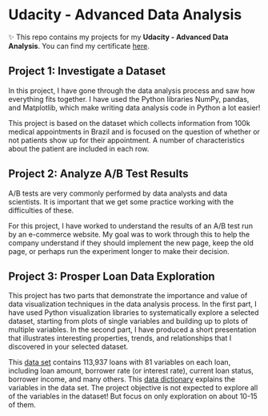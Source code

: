 # Udacity - Advanced Data Analysis

✨ This repo contains my projects for my **Udacity - Advanced Data Analysis**. You can find my certificate [here](https://graduation.udacity.com/confirm/EHVZZZTU).

## Project 1: Investigate a Dataset
In this project, I have gone through the data analysis process and saw how everything fits together. I have used the Python libraries NumPy, pandas, and Matplotlib, which make writing data analysis code in Python a lot easier! 

This project is based on the dataset which collects information from 100k medical appointments in Brazil and is focused on the question of whether or not patients show up for their appointment. A number of characteristics about the patient are included in each row.

## Project 2: Analyze A/B Test Results
A/B tests are very commonly performed by data analysts and data scientists. It is important that we get some practice working with the difficulties of these.

For this project, I have worked to understand the results of an A/B test run by an e-commerce website. My goal was to work through this to help the company understand if they should implement the new page, keep the old page, or perhaps run the experiment longer to make their decision.

## Project 3: Prosper Loan Data Exploration
This project has two parts that demonstrate the importance and value of data visualization techniques in the data analysis process. In the first part, I have used Python visualization libraries to systematically explore a selected dataset, starting from plots of single variables and building up to plots of multiple variables. In the second part, I have produced a short presentation that illustrates interesting properties, trends, and relationships that I discovered in your selected dataset.

This [data set](https://www.google.com/url?q=https://s3.amazonaws.com/udacity-hosted-downloads/ud651/prosperLoanData.csv&sa=D&ust=1547699802003000) contains 113,937 loans with 81 variables on each loan, including loan amount, borrower rate (or interest rate), current loan status, borrower income, and many others. This [data dictionary](https://docs.google.com/spreadsheets/d/1gDyi_L4UvIrLTEC6Wri5nbaMmkGmLQBk-Yx3z0XDEtI/edit?usp=sharing) explains the variables in the data set. The project objective is not expected to explore all of the variables in the dataset! But focus on only exploration on about 10-15 of them.

